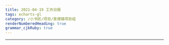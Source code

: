 ```yaml
---
title: 2021-04-19 工作日报
tags: echarts-gl
category: /小书匠/项目/景德镇项目组
renderNumberedHeading: true
grammar_cjkRuby: true
---
```

****
## 